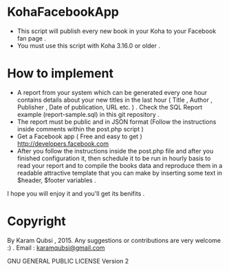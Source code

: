 # KohaFacebookApp
* This script will publish every new book in your Koha to your Facebook fan page . 
* You must use this script with Koha 3.16.0 or older  . 

# How to implement
* A report from your system which can be  generated every one hour contains details about your new titles in the last hour ( Title , Author , Publisher , Date of publication, URL etc. ) . Check the SQL Report example (report-sample.sql) in this git repository .
* The report must be public and in JSON format (Follow the instructions inside comments within the post.php script )
* Get a Facebook app ( Free and easy to get ) http://developers.facebook.com
* After you follow the instructions inside the post.php file  and after you finished configuration it, then schedule it to be run in hourly basis to read your report and to compile the books data and reproduce them in a readable attractive template that you can make by inserting some text in $header, $footer variables .

I hope you will enjoy it and you'll get its benifits . 
# Copyright
By Karam Qubsi , 2015.
Any suggestions or contributions are very welcome :) . 
Email : <karamqubsi@gmail.com> 

GNU GENERAL PUBLIC LICENSE Version 2
